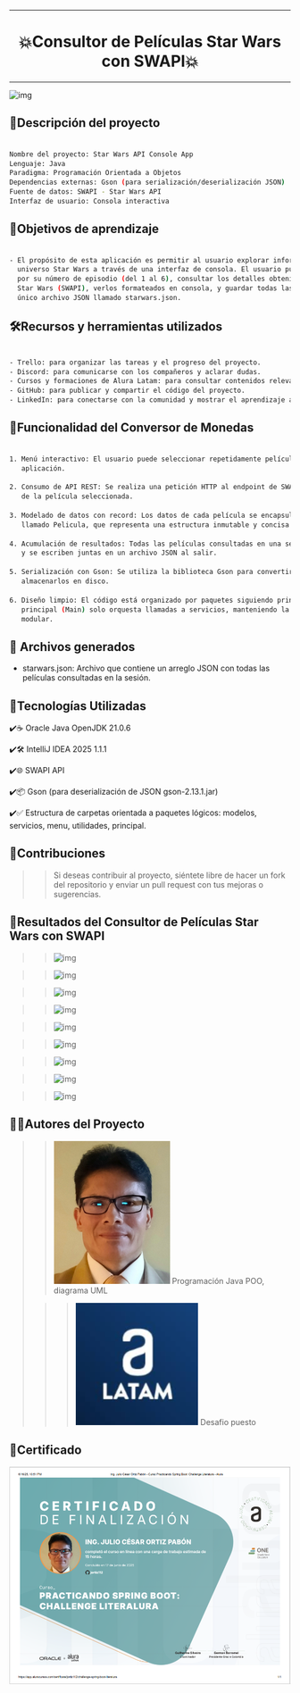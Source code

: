 ***
# <h1 align="center"> 💥Consultor de Películas Star Wars con SWAPI💥 </h1>
***

![img](images/ModeloStarWarsApi.png)

## 📄Descripción del proyecto

```sh

Nombre del proyecto: Star Wars API Console App
Lenguaje: Java
Paradigma: Programación Orientada a Objetos
Dependencias externas: Gson (para serialización/deserialización JSON)
Fuente de datos: SWAPI - Star Wars API
Interfaz de usuario: Consola interactiva

```

## 📃Objetivos de aprendizaje

```sh

- El propósito de esta aplicación es permitir al usuario explorar información sobre las películas del 
  universo Star Wars a través de una interfaz de consola. El usuario puede seleccionar una película 
  por su número de episodio (del 1 al 6), consultar los detalles obtenidos desde la API oficial de 
  Star Wars (SWAPI), verlos formateados en consola, y guardar todas las películas consultadas en un 
  único archivo JSON llamado starwars.json.

```

## 🛠️Recursos y herramientas utilizados

```sh

- Trello: para organizar las tareas y el progreso del proyecto.
- Discord: para comunicarse con los compañeros y aclarar dudas.
- Cursos y formaciones de Alura Latam: para consultar contenidos relevantes y obtener más información.
- GitHub: para publicar y compartir el código del proyecto.
- LinkedIn: para conectarse con la comunidad y mostrar el aprendizaje adquirido.

```

## 📗Funcionalidad del Conversor de Monedas

```sh

1. Menú interactivo: El usuario puede seleccionar repetidamente películas del 1 al 6 o salir de la 
   aplicación.

2. Consumo de API REST: Se realiza una petición HTTP al endpoint de SWAPI para recuperar los datos 
   de la película seleccionada.

3. Modelado de datos con record: Los datos de cada película se encapsulan en un record de Java 
   llamado Pelicula, que representa una estructura inmutable y concisa.

4. Acumulación de resultados: Todas las películas consultadas en una sesión se almacenan en memoria 
   y se escriben juntas en un archivo JSON al salir.

5. Serialización con Gson: Se utiliza la biblioteca Gson para convertir los objetos Java a JSON y 
   almacenarlos en disco.

6. Diseño limpio: El código está organizado por paquetes siguiendo principios SOLID. La clase 
   principal (Main) solo orquesta llamadas a servicios, manteniendo la lógica desacoplada y 
   modular.


```
## 📂 Archivos generados

- starwars.json: Archivo que contiene un arreglo JSON con todas las películas consultadas en 
  la sesión.

## 🧱Tecnologías Utilizadas

✔️☕ Oracle Java OpenJDK 21.0.6

✔️🛠️ IntelliJ IDEA 2025 1.1.1

✔️🌐 SWAPI API

✔️📦 Gson (para deserialización de JSON gson-2.13.1.jar)

✔️✅ Estructura de carpetas orientada a paquetes lógicos: modelos, servicios, menu, utilidades, principal.

## 🙏Contribuciones

>> Si deseas contribuir al proyecto, siéntete libre de hacer un fork del repositorio y enviar un pull request con tus mejoras o sugerencias.

## 🔆Resultados del Consultor de Películas Star Wars con SWAPI

>> ![img](images/MainStarWars.png)

>> ![img](images/star1.png)

>> ![img](images/star2.png)

>> ![img](images/star3.png)

>> ![img](images/star4.png)

>> ![img](images/star5.png)

>> ![img](images/star6.png)

>> ![img](images/star7.png)

>> ![img](images/star8.png)

## 👩👨Autores del Proyecto

>> ![img](images/Foto_Pequena_julio.png)    Programación Java POO, diagrama UML
>                               
>>> ![img](images/Alura_Latam2.png)  Desafio puesto

## 📜Certificado

![img](images/certificado.png)